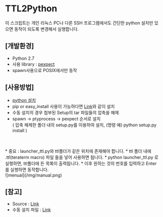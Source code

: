 # TTL2Python
이 스크립트는 개인 리눅스 PC나 다른 SSH 프로그램에서도 간단한 python 설치만 있으면 동작이 되도록 변경해서 실행합니다.



## [개발환경]

* Python 2.7
* 사용 library : [pexpect](https://pexpect.readthedocs.io/en/stable/install.html#requirements)
* spawn사용으로 POSIX에서만 동작

## [사용방법]
* [python 설치](https://wikidocs.net/8#_2)
* pip or easy_install 사용이 가능하다면 [Link](https://pexpect.readthedocs.io/en/stable/install.html#requirements)와 같이 설치
* 수동 설치의 경우 첨부된 Setup의 tar 파일들의 압축을 해제
* spawn → ptyprocess → pexpect 순서로 설치<br/>
( 압축 해제한 폴더 내의 setup.py를 이용하여 설치, (명령 예) python setup.py install )
<br/>
<br/>
* 중요 : launcher_ttl.py와 ttl폴더가 같은 위치에 존재해야 합니다.
* ttl 폴더 내에 .ttl(teraterm macro) 파일 들을 넣어 사용하면 됩니다.
* python launcher_ttl.py 로 실행하면, ttl폴더에 든 목록이 출력됩니다.
* 이후 원하는 것의 번호를 입력하고 Enter를 실행하면 동작합니다.
<br/>
![menual](/img/manual.png)

## [참고]

* Source : [Link](https://github.com/darkleem/TTL2Python)
* 수동 설치 파일 : [Link](https://github.com/darkleem/TTL2Python/tree/master/setup)
